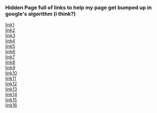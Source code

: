 ### Hidden Page full of links to help my page get bumped up in google's algorithm (i think?)

[link1](https://en.wikipedia.org/wiki/HD_191939)
<br>
[link2](https://www.physics.uci.edu/node/13487)
<br>
[link3](https://www.linkedin.com/in/jack-lubin-6647a5105)
<br>
[link4](https://www.researchgate.net/scientific-contributions/Jack-Lubin-2128852995)
<br>
[link5](https://ir.vanderbilt.edu/handle/1803/684/browse?type=author&value=Lubin%2C+Jack+B.)
<br>
[link6](https://ir.vanderbilt.edu/handle/1803/7571)
<br>
[link7](https://www.latimes.com/socal/daily-pilot/news/tn-dpt-me-hpfuci-20190311-story.html)
<br>
[link8](https://astronomy.utexas.edu/highlights/in-the-news/entry/astronomers-disprove-planet-orbiting-nearby-barnard-s-star)
<br>
[link9](https://www.astroweiss.com/group)
<br>
[link10](https://www.forbes.com/sites/brucedorminey/2021/05/18/astronomers-nix-idea-of-super-earth-around-barnards-star/?sh=3fa756d3842a)
<br>
[link11](https://www.flickr.com/photos/152191919@N08/48891625896/)
<br>
[link12](https://www.newswise.com/articles/uci-led-team-challenges-existence-of-recently-proposed-exoplanet-at-barnard-s-star)
<br>
[link13](https://en.wikipedia.org/wiki/Barnard%27s_Star)
<br>
[link14](https://www.universetoday.com/151292/new-observations-fail-to-confirm-a-planet-at-barnards-star/)
<br>
[link15](https://ui.adsabs.harvard.edu/public-libraries/Ild-6TS-TDWwJoJiDMBazA)
<br>
[link16](https://ui.adsabs.harvard.edu/public-libraries/BoWxuRwySFiCcEGz4i3Ehg)

